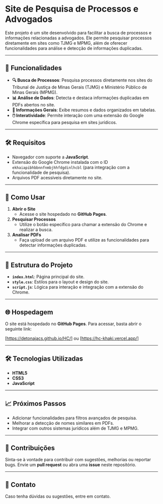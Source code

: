 # Site de Pesquisa de Processos e Advogados

Este projeto é um site desenvolvido para facilitar a busca de processos e informações relacionadas a advogados. Ele permite pesquisar processos diretamente em sites como TJMG e MPMG, além de oferecer funcionalidades para análise e detecção de informações duplicadas.

---

## 🚀 Funcionalidades

- **🔍 Busca de Processos**: Pesquisa processos diretamente nos sites do Tribunal de Justiça de Minas Gerais (TJMG) e Ministério Público de Minas Gerais (MPMG).
- **📊 Análise de Dados**: Detecta e destaca informações duplicadas em PDFs abertos no site.
- **📂 Informações Gerais**: Exibe resumos e dados organizados em tabelas.
- **🖱️ Interatividade**: Permite interação com uma extensão do Google Chrome específica para pesquisa em sites jurídicos.

---

## 🛠️ Requisitos

- Navegador com suporte a **JavaScript**.
- Extensão do Google Chrome instalada com o ID `ekhaiapibhbbnnfnmbjhhfdgdinlhcbl` (para integração com a funcionalidade de pesquisa).
- Arquivos PDF acessíveis diretamente no site.

---

## 📝 Como Usar

1. **Abrir o Site**
   - Acesse o site hospedado no **GitHub Pages**.
2. **Pesquisar Processos**
   - Utilize o botão específico para chamar a extensão do Chrome e realizar a busca.
3. **Analisar PDFs**
   - Faça upload de um arquivo PDF e utilize as funcionalidades para detectar informações duplicadas.

---

## 📂 Estrutura do Projeto

- **`index.html`**: Página principal do site.
- **`style.css`**: Estilos para o layout e design do site.
- **`script.js`**: Lógica para interação e integração com a extensão do Chrome.

---

## 🌐 Hospedagem

O site está hospedado no **GitHub Pages**. Para acessar, basta abrir o seguinte link:

[https://detonajacs.github.io/HC/]
ou
[https://hc-khaki.vercel.app/]

---

## 🛠️ Tecnologias Utilizadas

- **HTML5**
- **CSS3**
- **JavaScript**

---

## 📈 Próximos Passos

- Adicionar funcionalidades para filtros avançados de pesquisa.
- Melhorar a detecção de nomes similares em PDFs.
- Integrar com outros sistemas jurídicos além de TJMG e MPMG.

---

## 🤝 Contribuições

Sinta-se à vontade para contribuir com sugestões, melhorias ou reportar bugs. Envie um **pull request** ou abra uma **issue** neste repositório.

---

## 📧 Contato

Caso tenha dúvidas ou sugestões, entre em contato.
